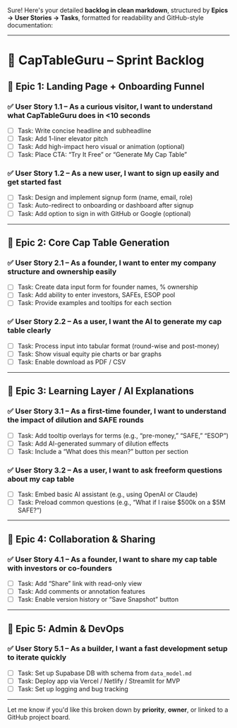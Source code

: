 Sure! Here's your detailed **backlog in clean markdown**, structured by **Epics → User Stories → Tasks**, formatted for readability and GitHub-style documentation:

---

# 🧾 CapTableGuru – Sprint Backlog

## 🧠 Epic 1: Landing Page + Onboarding Funnel

### ✅ User Story 1.1 – As a curious visitor, I want to understand what CapTableGuru does in <10 seconds

* [ ] Task: Write concise headline and subheadline
* [ ] Task: Add 1-liner elevator pitch
* [ ] Task: Add high-impact hero visual or animation (optional)
* [ ] Task: Place CTA: “Try It Free” or “Generate My Cap Table”

### ✅ User Story 1.2 – As a new user, I want to sign up easily and get started fast

* [ ] Task: Design and implement signup form (name, email, role)
* [ ] Task: Auto-redirect to onboarding or dashboard after signup
* [ ] Task: Add option to sign in with GitHub or Google (optional)

---

## 🧠 Epic 2: Core Cap Table Generation

### ✅ User Story 2.1 – As a founder, I want to enter my company structure and ownership easily

* [ ] Task: Create data input form for founder names, % ownership
* [ ] Task: Add ability to enter investors, SAFEs, ESOP pool
* [ ] Task: Provide examples and tooltips for each section

### ✅ User Story 2.2 – As a user, I want the AI to generate my cap table clearly

* [ ] Task: Process input into tabular format (round-wise and post-money)
* [ ] Task: Show visual equity pie charts or bar graphs
* [ ] Task: Enable download as PDF / CSV

---

## 🧠 Epic 3: Learning Layer / AI Explanations

### ✅ User Story 3.1 – As a first-time founder, I want to understand the impact of dilution and SAFE rounds

* [ ] Task: Add tooltip overlays for terms (e.g., “pre-money,” “SAFE,” “ESOP”)
* [ ] Task: Add AI-generated summary of dilution effects
* [ ] Task: Include a “What does this mean?” button per section

### ✅ User Story 3.2 – As a user, I want to ask freeform questions about my cap table

* [ ] Task: Embed basic AI assistant (e.g., using OpenAI or Claude)
* [ ] Task: Preload common questions (e.g., “What if I raise \$500k on a \$5M SAFE?”)

---

## 🧠 Epic 4: Collaboration & Sharing

### ✅ User Story 4.1 – As a founder, I want to share my cap table with investors or co-founders

* [ ] Task: Add “Share” link with read-only view
* [ ] Task: Add comments or annotation features
* [ ] Task: Enable version history or “Save Snapshot” button

---

## 🧠 Epic 5: Admin & DevOps

### ✅ User Story 5.1 – As a builder, I want a fast development setup to iterate quickly

* [ ] Task: Set up Supabase DB with schema from `data_model.md`
* [ ] Task: Deploy app via Vercel / Netlify / Streamlit for MVP
* [ ] Task: Set up logging and bug tracking

---

Let me know if you'd like this broken down by **priority**, **owner**, or linked to a GitHub project board.
